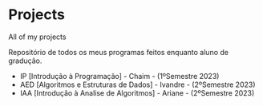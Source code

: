 # Projects
All of my projects

Repositório de todos os meus programas feitos enquanto aluno de gradução.

- IP  [Introdução à Programação]            - Chaim    - (1ºSemestre 2023)
- AED [Algoritmos e Estruturas de Dados]    - Ivandre  - (2ºSemestre 2023)
- IAA [Introdução à Analise de Algoritmos]  - Ariane   - (2ºSemestre 2023)

